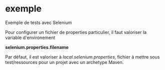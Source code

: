 # exemple
Exemple de tests avec Selenium

Pour configurer un fichier de properties particulier, il faut valoriser la variable d'environement 

**selenium.properties.filename**

Par défaut, il est valoriser à *local.selenium.properties*, fichier à mettre sous test/ressources pour un projet avec un archetype Maven.




